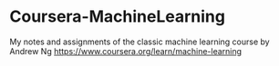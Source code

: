 # Coursera-MachineLearning
My notes and assignments of the classic machine learning course by Andrew Ng https://www.coursera.org/learn/machine-learning
